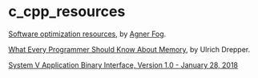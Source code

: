 # c_cpp_resources

[Software optimization resources](https://agner.org/optimize), by [Agner Fog](https://agner.org).

[What Every Programmer Should Know About Memory](https://people.freebsd.org/~lstewart/articles/cpumemory.pdf), by Ulrich Drepper.

[System V Application Binary Interface, Version 1.0 - January 28, 2018](https://github.com/hjl-tools/x86-psABI/wiki/x86-64-psABI-1.0.pdf)
